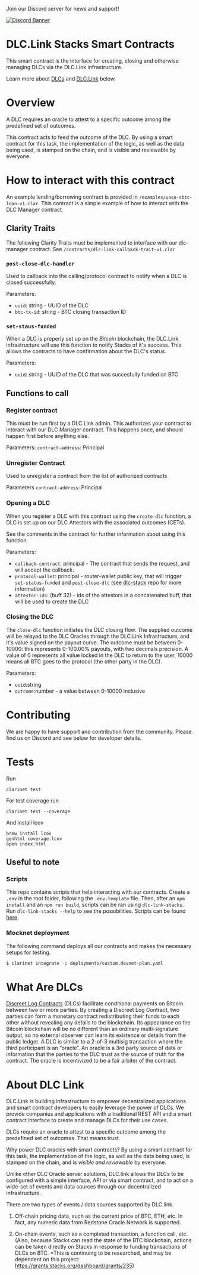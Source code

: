 Join our Discord server for news and support!

[![Discord Banner](https://discordapp.com/api/guilds/887360470955208745/widget.png?style=banner2)](https://discord.gg/JAkbs92N5H)

# DLC.Link Stacks Smart Contracts

This smart contract is the interface for creating, closing and otherwise managing DLCs via the DLC.Link infrastructure.

Learn more about [DLCs](https://github.com/DLC-link/dlc-clarity/#what-are-dlcs) and [DLC.Link](https://github.com/DLC-link/dlc-clarity/#about-dlc-link) below.

# Overview

A DLC requires an oracle to attest to a specific outcome among the predefined set of outcomes.

This contract acts to feed the outcome of the DLC. By using a smart contract for this task, the implementation of the logic, as well as the data being used, is stamped on the chain, and is visible and reviewable by everyone.

# How to interact with this contract

An example lending/borrowing contract is provided in `/examples/uasu-sbtc-loan-v1.clar`. This contract is a simple example of how to interact with the DLC Manager contract.

## Clarity Traits

The following Clarity Traits must be implemented to interface with our dlc-manager contract. See `/contracts/dlc-link-callback-trait-v1.clar`

### `post-close-dlc-handler`

Used to callback into the calling/protocol contract to notify when a DLC is closed successfully.

Parameters:

- `uuid`: string - UUID of the DLC
- `btc-tx-id`: string - BTC closing transaction ID

### `set-staus-funded`

When a DLC is properly set up on the _Bitcoin_ blockchain, the DLC.Link infrastructure will use this function to notify Stacks of it's success.
This allows the contracts to have confirmation about the DLC's status.

Parameters:

- `uuid`: string - UUID of the DLC that was succesfully funded on BTC

## Functions to call

### Register contract

This must be run first by a DLC.Link admin. This authorizes your contract to interact with our DLC Manager contract. This happens once, and should happen first before anything else.

Parameters:
`contract-address`: Principal

### Unregister Contract

Used to unregister a contract from the list of authorized contracts

Parameters
`contract-address`: Principal

### Opening a DLC

When you register a DLC with this contract using the `create-dlc` function, a DLC is set up on our DLC Attestors with the associated outcomes (CETs).

See the comments in the contract for further information about using this function.

Parameters:

- `callback-contract`: principal - The contract that sends the request, and will accept the callback.
- `protocol-wallet`: principal - router-wallet public key, that will trigger `set-status-funded` and `post-close-dlc` (see [dlc-stack](https://github.com/DLC-link/dlc-stack) repo for more information)
- `attestor-ids`: (buff 32) - ids of the attestors in a concatenated buff, that will be used to create the DLC

### Closing the DLC

The `close-dlc` function initiates the DLC closing flow. The supplied outcome will be relayed to the DLC Oracles through the DLC.Link Infrastructure, and it's value signed on the payout curve. The outcome must be between 0-10000: this represents 0-100.00% payouts, with two decimals precision. A value of 0 represents all value locked in the DLC to return to the user, 10000 means all BTC goes to the protocol (the other party in the DLC).

Parameters:

- `uuid`:string
- `outcome`:number - a value between 0-10000 inclusive

# Contributing

We are happy to have support and contribution from the community. Please find us on Discord and see below for developer details.

# Tests

Run

```console
clarinet test
```

For test coverage run

```console
clarinet test --coverage
```

And install lcov

```console
brew install lcov
genhtml coverage.lcov
open index.html
```

## Useful to note

### Scripts

This repo contains scripts that help interacting with our contracts. Create a `.env` in the root folder, following the `.env.template` file. Then, after an `npm install` and an `npm run build`, scripts can be ran using `dlc-link-stacks`. Run `dlc-link-stacks --help` to see the possibilities. Scripts can be found [here](scripts/).

### Mocknet deployment

The following command deploys all our contracts and makes the necessary setups for testing.

```bash
$ clarinet integrate -p deployments/custom.devnet-plan.yaml
```

# What Are DLCs

[Discreet Log Contracts](https://dci.mit.edu/smart-contracts) (DLCs) facilitate conditional payments on Bitcoin between two or more parties. By creating a Discreet Log Contract, two parties can form a monetary contract redistributing their funds to each other without revealing any details to the blockchain. Its appearance on the Bitcoin blockchain will be no different than an ordinary multi-signature output, so no external observer can learn its existence or details from the public ledger. A DLC is similar to a 2-of-3 multisig transaction where the third participant is an “oracle”. An oracle is a 3rd party source of data or information that the parties to the DLC trust as the source of truth for the contract. The oracle is incentivized to be a fair arbiter of the contract.

# About DLC Link

DLC.Link is building infrastructure to empower decentralized applications and smart contract developers to easily leverage the power of DLCs. We provide companies and applications with a traditional REST API and a smart contract interface to create and manage DLCs for their use cases.

DLCs require an oracle to attest to a specific outcome among the predefined set of outcomes. That means trust.

Why power DLC oracles with smart contracts? By using a smart contract for this task, the implementation of the logic, as well as the data being used, is stamped on the chain, and is _visible and reviewable_ by everyone.

Unlike other DLC Oracle server solutions, DLC.link allows the DLCs to be configured with a simple interface, API or via smart contract, and to act on a wide-set of events and data sources through our decentralized infrastructure.

There are two types of events / data sources supported by DLC.link.

1. Off-chain pricing data, such as the current price of BTC, ETH, etc. In fact, any numeric data from Redstone Oracle Network is supported.

2. On-chain events, such as a completed transaction, a function call, etc. (Also, because Stacks can read the state of the BTC blockchain, actions can be taken directly on Stacks in response to funding transactions of DLCs on BTC. \*This is continuing to be researched, and may be dependent on this project: https://grants.stacks.org/dashboard/grants/235)
